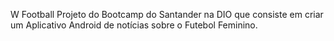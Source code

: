 W Football
Projeto do Bootcamp do Santander na DIO que consiste em criar um Aplicativo Android de notícias sobre o Futebol Feminino.
